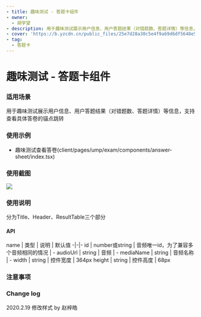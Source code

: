 ```yaml
---
- title: 趣味测试 - 答题卡组件
- owner:
  - 胡学望
- description: 用于趣味测试展示用户信息、用户答题结果（对错题数、答题详情）等信息，支持查看具体答卷的锚点跳转
- cover: 'https://b.yzcdn.cn/public_files/25e7d28a30c5e4f9a69d6df5648e5bad.png'
- tag:
  - 答题卡
---
```


# 趣味测试 - 答题卡组件

### 适用场景
用于趣味测试展示用户信息、用户答题结果（对错题数、答题详情）等信息，支持查看具体答卷的锚点跳转

### 使用示例
* 趣味测试查看答卷(client/pages/ump/exam/components/answer-sheet/index.tsx)

### 使用截图
![](https://b.yzcdn.cn/public_files/25e7d28a30c5e4f9a69d6df5648e5bad.png)

### 使用说明
分为Title、Header、ResultTable三个部分
#### API
name | 类型 | 说明 | 默认值
-|-|-
id | number或string | 音频唯一id，为了兼容多个音频相同的情况 | -
audioUrl | string  | 音频 | -
mediaName | string | 音频名称 | -
width | string | 控件宽度 | 364px
height | string | 控件高度 | 68px

### 注意事项


### Change log

2020.2.19 修改样式 by 赵梓皓
